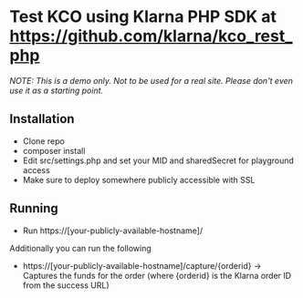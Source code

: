 # Test KCO using Klarna PHP SDK at https://github.com/klarna/kco_rest_php

*NOTE: This is a demo only. Not to be used for a real site. Please don't even use it as a starting point.*

## Installation
* Clone repo
* composer install
* Edit src/settings.php and set your MID and sharedSecret for playground access
* Make sure to deploy somewhere publicly accessible with SSL

## Running
* Run https://[your-publicly-available-hostname]/

Additionally you can run the following 
* https://[your-publicly-available-hostname]/capture/{orderid} -> Captures the funds for the order (where {orderid} is the Klarna order ID from the success URL)
